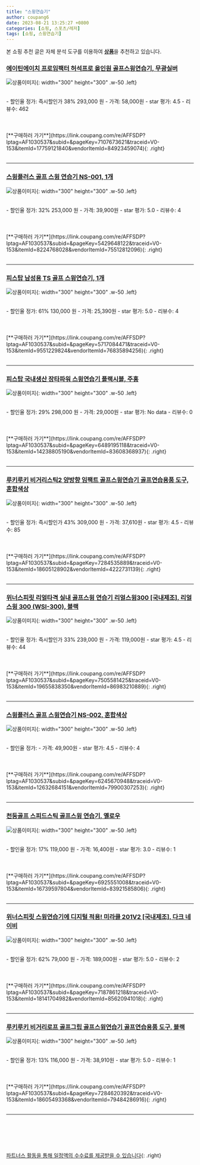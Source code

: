 ```yaml
---
title: "스윙연습기"
author: coupang6
date: 2023-08-21 13:25:27 +0800
categories: [쇼핑, 스포츠/레저]
tags: [쇼핑, 스윙연습기]
---
```


본 쇼핑 추천 글은 자체 분석 도구를 이용하여 [**상품**](https://link.coupang.com/a/bao1ui)을 추천하고 있습니다.

### [에이틴에이치 프로임팩터 허석프로 올인원 골프스윙연습기, 무광실버](https://link.coupang.com/re/AFFSDP?lptag=AF1030537&subid=&pageKey=7107673621&traceid=V0-153&itemId=17759121840&vendorItemId=84923459074)

![상품이미지](https://thumbnail7.coupangcdn.com/thumbnails/remote/230x230ex/image/retail/images/2023/02/02/17/7/c813d93b-acb3-4e86-94d7-04e11c528adb.jpg){: width="300" height="300" .w-50 .left}


<br>
- 할인율 정가: 즉시할인가 38%  293,000   원
- 가격: 58,000원
- star 평가: 4.5
- 리뷰수: 462
<br>
<br>
<br>
<br>
[**구매하러 가기**](https://link.coupang.com/re/AFFSDP?lptag=AF1030537&subid=&pageKey=7107673621&traceid=V0-153&itemId=17759121840&vendorItemId=84923459074){: .right}
<br>
<br>

---

### [스윙플러스 골프 스윙 연습기 NS-001, 1개](https://link.coupang.com/re/AFFSDP?lptag=AF1030537&subid=&pageKey=5429648122&traceid=V0-153&itemId=8224768028&vendorItemId=75512812096)

![상품이미지](https://thumbnail9.coupangcdn.com/thumbnails/remote/230x230ex/image/retail/images/2021/04/29/15/3/7d6512b4-2d2e-4386-96d7-41aa10f72999.jpg){: width="300" height="300" .w-50 .left}


<br>
- 할인율 정가: 32%  253,000   원
- 가격: 39,900원
- star 평가: 5.0
- 리뷰수: 4
<br>
<br>
<br>
<br>
[**구매하러 가기**](https://link.coupang.com/re/AFFSDP?lptag=AF1030537&subid=&pageKey=5429648122&traceid=V0-153&itemId=8224768028&vendorItemId=75512812096){: .right}
<br>
<br>

---

### [피스탑 남성용 TS 골프 스윙연습기, 1개](https://link.coupang.com/re/AFFSDP?lptag=AF1030537&subid=&pageKey=5717084471&traceid=V0-153&itemId=9551229824&vendorItemId=76835894256)

![상품이미지](https://thumbnail10.coupangcdn.com/thumbnails/remote/230x230ex/image/rs_quotation_api/cn2ylsp9/825a14a3286b41cb8e95c1810e1d2169.jpg){: width="300" height="300" .w-50 .left}


<br>
- 할인율 정가: 61%  130,000   원
- 가격: 25,390원
- star 평가: 5.0
- 리뷰수: 4
<br>
<br>
<br>
<br>
[**구매하러 가기**](https://link.coupang.com/re/AFFSDP?lptag=AF1030537&subid=&pageKey=5717084471&traceid=V0-153&itemId=9551229824&vendorItemId=76835894256){: .right}
<br>
<br>

---

### [피스탑 국내생산 장타파워 스윙연습기 플랙시블, 주홍](https://link.coupang.com/re/AFFSDP?lptag=AF1030537&subid=&pageKey=6489195118&traceid=V0-153&itemId=14238805190&vendorItemId=83608368937)

![상품이미지](https://thumbnail8.coupangcdn.com/thumbnails/remote/230x230ex/image/vendor_inventory/00f4/4152ea0988712a3fdf00d7262bc0a4c7507d2ca3edb71fdf9259b1567bbe.jpg){: width="300" height="300" .w-50 .left}


<br>
- 할인율 정가: 29%  298,000   원
- 가격: 29,000원
- star 평가: No data
- 리뷰수: 0
<br>
<br>
<br>
<br>
[**구매하러 가기**](https://link.coupang.com/re/AFFSDP?lptag=AF1030537&subid=&pageKey=6489195118&traceid=V0-153&itemId=14238805190&vendorItemId=83608368937){: .right}
<br>
<br>

---

### [루키루키 비거리스틱2 양방향 임팩트 골프스윙연습기 골프연습용품 도구, 혼합색상](https://link.coupang.com/re/AFFSDP?lptag=AF1030537&subid=&pageKey=7284535889&traceid=V0-153&itemId=18605128902&vendorItemId=4222731139)

![상품이미지](https://thumbnail6.coupangcdn.com/thumbnails/remote/230x230ex/image/vendor_inventory/7f20/9d61643e6cc51b9e00fe1c2dcc9f1f0164b3a1df3fd08120b7557dc96081.jpg){: width="300" height="300" .w-50 .left}


<br>
- 할인율 정가: 즉시할인가 43%  309,000   원
- 가격: 37,610원
- star 평가: 4.5
- 리뷰수: 85
<br>
<br>
<br>
<br>
[**구매하러 가기**](https://link.coupang.com/re/AFFSDP?lptag=AF1030537&subid=&pageKey=7284535889&traceid=V0-153&itemId=18605128902&vendorItemId=4222731139){: .right}
<br>
<br>

---

### [위너스피릿 리얼타격 실내 골프스윙 연습기 리얼스윙300 [국내제조], 리얼스윙 300 (WSI-300), 블랙](https://link.coupang.com/re/AFFSDP?lptag=AF1030537&subid=&pageKey=7505581425&traceid=V0-153&itemId=19655838350&vendorItemId=86983210889)

![상품이미지](https://thumbnail7.coupangcdn.com/thumbnails/remote/230x230ex/image/vendor_inventory/63d5/4d76968211174fa55d5f21ff4de8e1855af07c637a9ce89cd7549a2a6ff1.jpg){: width="300" height="300" .w-50 .left}


<br>
- 할인율 정가: 즉시할인가 33%  239,000   원
- 가격: 119,000원
- star 평가: 4.5
- 리뷰수: 44
<br>
<br>
<br>
<br>
[**구매하러 가기**](https://link.coupang.com/re/AFFSDP?lptag=AF1030537&subid=&pageKey=7505581425&traceid=V0-153&itemId=19655838350&vendorItemId=86983210889){: .right}
<br>
<br>

---

### [스윙플러스 골프 스윙연습기 NS-002, 혼합색상](https://link.coupang.com/re/AFFSDP?lptag=AF1030537&subid=&pageKey=6245670948&traceid=V0-153&itemId=12632684151&vendorItemId=79900307253)

![상품이미지](https://thumbnail8.coupangcdn.com/thumbnails/remote/230x230ex/image/rs_quotation_api/2yqsf7vf/c653454918ea470ab1fe9c986e299c20.jpg){: width="300" height="300" .w-50 .left}


<br>
- 할인율 정가: 
- 가격: 49,900원
- star 평가: 4.5
- 리뷰수: 4
<br>
<br>
<br>
<br>
[**구매하러 가기**](https://link.coupang.com/re/AFFSDP?lptag=AF1030537&subid=&pageKey=6245670948&traceid=V0-153&itemId=12632684151&vendorItemId=79900307253){: .right}
<br>
<br>

---

### [천둥골프 스피드스틱 골프스윙 연습기, 옐로우](https://link.coupang.com/re/AFFSDP?lptag=AF1030537&subid=&pageKey=6925551008&traceid=V0-153&itemId=16739597804&vendorItemId=83921585806)

![상품이미지](https://thumbnail9.coupangcdn.com/thumbnails/remote/230x230ex/image/retail/images/2022/11/16/17/4/fa510362-da4a-40eb-a228-6aa10905a9c8.jpg){: width="300" height="300" .w-50 .left}


<br>
- 할인율 정가: 17%  119,000   원
- 가격: 16,400원
- star 평가: 3.0
- 리뷰수: 1
<br>
<br>
<br>
<br>
[**구매하러 가기**](https://link.coupang.com/re/AFFSDP?lptag=AF1030537&subid=&pageKey=6925551008&traceid=V0-153&itemId=16739597804&vendorItemId=83921585806){: .right}
<br>
<br>

---

### [위너스피릿 스윙연습기에 디지털 적용! 미라클 201V2 [국내제조], 다크 네이비](https://link.coupang.com/re/AFFSDP?lptag=AF1030537&subid=&pageKey=7187861218&traceid=V0-153&itemId=18141704982&vendorItemId=85620941018)

![상품이미지](https://thumbnail10.coupangcdn.com/thumbnails/remote/230x230ex/image/vendor_inventory/5955/30168a8d7c564eda1fceb6ea5bf3c627066e2ebc3cc1fbbc375701687468.jpg){: width="300" height="300" .w-50 .left}


<br>
- 할인율 정가: 62%  79,000   원
- 가격: 189,000원
- star 평가: 5.0
- 리뷰수: 2
<br>
<br>
<br>
<br>
[**구매하러 가기**](https://link.coupang.com/re/AFFSDP?lptag=AF1030537&subid=&pageKey=7187861218&traceid=V0-153&itemId=18141704982&vendorItemId=85620941018){: .right}
<br>
<br>

---

### [루키루키 비거리로프 골프그립 골프스윙연습기 골프연습용품 도구, 블랙](https://link.coupang.com/re/AFFSDP?lptag=AF1030537&subid=&pageKey=7284620392&traceid=V0-153&itemId=18605493368&vendorItemId=79484286916)

![상품이미지](https://thumbnail6.coupangcdn.com/thumbnails/remote/230x230ex/image/vendor_inventory/6d1c/f41b7557625869d4b61f97c29514162bfba93a954950affe6fc66c317f54.jpg){: width="300" height="300" .w-50 .left}


<br>
- 할인율 정가: 13%  116,000   원
- 가격: 38,910원
- star 평가: 5.0
- 리뷰수: 1
<br>
<br>
<br>
<br>
[**구매하러 가기**](https://link.coupang.com/re/AFFSDP?lptag=AF1030537&subid=&pageKey=7284620392&traceid=V0-153&itemId=18605493368&vendorItemId=79484286916){: .right}
<br>
<br>

---
<br><br><br><br><br> [파트너스 활동을 통해 일정액의 수수료를 제공받을 수 있습니다](https://link.coupang.com/a/bao1ui){: .right}